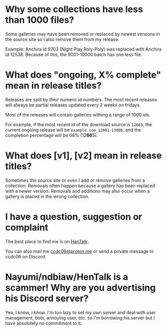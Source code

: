 # Why some collections have less than 1000 files?

Some galleries may have been removed or replaced by newest versions in the source site so I also remove them from my release.

Example: Anchira id 9703 (Night Play Roly-Poly) was replaced with Anchira id 12538. Because of this, the 9001-10000 batch has one less file.

# What does "ongoing, X% complete" mean in release titles?

Releases are split by their numeric id numbers. The most recent releases will always be partial releases updated every 2 weeks on fridays.

Most of the releases will contain galleries withing a range of 1000 ids.

For example, if the most recent id of the download source is `12665`, the current ongoing release will be `example.com_12001-13000`, and the completion percentage will be 66% (12**66**5).

# What does \[v1\], \[v2\] mean in release titles?

Sometimes the source site or even I add or remove galleries from a collection. Removals often happen because a gallery has been replaced with a newer version. Removals and additions may also occur when a gallery is placed in the wrong collection.

# I have a question, suggestion or complaint

The best place to find me is on [HenTalk](https://discord.gg/hentalkbian-toku-hvnc-896056250402504715).

You can also mail me [ccdc06@proton.me](mailto:ccdc06@proton.me) or send a private message to ccdc06 on Discord.

# Nayumi/ndbiaw/HenTalk is a scammer! Why are you advertising his Discord server?

Yea, I know, I know. I'm too lazy to set my own server and deal with user management, bots, annoying user, etc. so I'm borrowing his server but I have absolutely no commitment to it.
